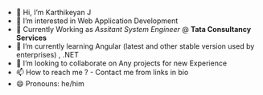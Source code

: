 - 👋 Hi, I’m Karthikeyan J
- 👀 I’m interested in Web Application Development
- 💼 Currently Working as *Assitant System Engineer* @ **Tata Consultancy Services**
- 🌱 I’m currently learning Angular (latest and other stable version used by enterprises) , .NET
- 💞️ I’m looking to collaborate on Any projects for new Experience
- 📫 How to reach me ? - Contact me from links in bio
- 😄 Pronouns: he/him
